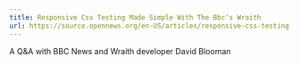 ```yaml
---
title: Responsive Css Testing Made Simple With The Bbc’s Wraith
url: https://source.opennews.org/en-US/articles/responsive-css-testing-made-simple-bbcs-wraith/
---
```


A Q&A with BBC News and Wraith developer David Blooman

